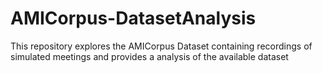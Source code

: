 # AMICorpus-DatasetAnalysis

This repository explores the AMICorpus Dataset containing recordings of simulated meetings and provides a analysis of the available dataset